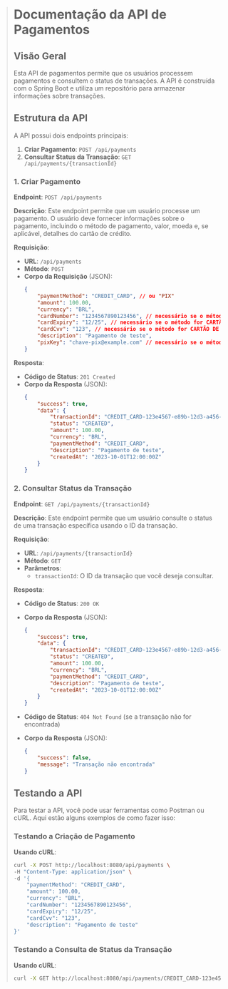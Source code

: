 > # Documentação da API de Pagamentos
> 
> ## Visão Geral
> 
> Esta API de pagamentos permite que os usuários processem pagamentos e consultem o status de transações. A API é construída com o Spring Boot e utiliza um repositório para armazenar informações sobre transações.
> 
> ## Estrutura da API
> 
> A API possui dois endpoints principais:
> 
> 1. **Criar Pagamento**: `POST /api/payments`
> 2. **Consultar Status da Transação**: `GET /api/payments/{transactionId}`
> 
> ### 1. Criar Pagamento
> 
> **Endpoint**: `POST /api/payments`
> 
> **Descrição**: Este endpoint permite que um usuário processe um pagamento. O usuário deve fornecer informações sobre o pagamento, incluindo o método de pagamento, valor, moeda e, se aplicável, detalhes do cartão de crédito.
> 
> **Requisição**:
> 
> - **URL**: `/api/payments`
> - **Método**: `POST`
> - **Corpo da Requisição** (JSON):
>     ```json
>     {
>         "paymentMethod": "CREDIT_CARD", // ou "PIX"
>         "amount": 100.00,
>         "currency": "BRL",
>         "cardNumber": "1234567890123456", // necessário se o método for CARTÃO DE CRÉDITO
>         "cardExpiry": "12/25", // necessário se o método for CARTÃO DE CRÉDITO
>         "cardCvv": "123", // necessário se o método for CARTÃO DE CRÉDITO
>         "description": "Pagamento de teste",
>         "pixKey": "chave-pix@example.com" // necessário se o método for PIX
>     }
>     ```
> 
> **Resposta**:
> 
> - **Código de Status**: `201 Created`
> - **Corpo da Resposta** (JSON):
>     ```json
>     {
>         "success": true,
>         "data": {
>             "transactionId": "CREDIT_CARD-123e4567-e89b-12d3-a456-426614174000",
>             "status": "CREATED",
>             "amount": 100.00,
>             "currency": "BRL",
>             "paymentMethod": "CREDIT_CARD",
>             "description": "Pagamento de teste",
>             "createdAt": "2023-10-01T12:00:00Z"
>         }
>     }
>     ```
> 
> ### 2. Consultar Status da Transação
> 
> **Endpoint**: `GET /api/payments/{transactionId}`
> 
> **Descrição**: Este endpoint permite que um usuário consulte o status de uma transação específica usando o ID da transação.
> 
> **Requisição**:
> 
> - **URL**: `/api/payments/{transactionId}`
> - **Método**: `GET`
> - **Parâmetros**:
>     - `transactionId`: O ID da transação que você deseja consultar.
> 
> **Resposta**:
> 
> - **Código de Status**: `200 OK`
> - **Corpo da Resposta** (JSON):
>     ```json
>     {
>         "success": true,
>         "data": {
>             "transactionId": "CREDIT_CARD-123e4567-e89b-12d3-a456-426614174000",
>             "status": "CREATED",
>             "amount": 100.00,
>             "currency": "BRL",
>             "paymentMethod": "CREDIT_CARD",
>             "description": "Pagamento de teste",
>             "createdAt": "2023-10-01T12:00:00Z"
>         }
>     }
>     ```
> 
> - **Código de Status**: `404 Not Found` (se a transação não for encontrada)
> - **Corpo da Resposta** (JSON):
>     ```json
>     {
>         "success": false,
>         "message": "Transação não encontrada"
>     }
>     ```
> 
> ## Testando a API
> 
> Para testar a API, você pode usar ferramentas como Postman ou cURL. Aqui estão alguns exemplos de como fazer isso:
> 
> ### Testando a Criação de Pagamento
> 
> **Usando cURL**:
> ```bash
> curl -X POST http://localhost:8080/api/payments \
> -H "Content-Type: application/json" \
> -d '{
>     "paymentMethod": "CREDIT_CARD",
>     "amount": 100.00,
>     "currency": "BRL",
>     "cardNumber": "1234567890123456",
>     "cardExpiry": "12/25",
>     "cardCvv": "123",
>     "description": "Pagamento de teste"
> }'
> ```
> 
> ### Testando a Consulta de Status da Transação
> 
> **Usando cURL**:
> ```bash
> curl -X GET http://localhost:8080/api/payments/CREDIT_CARD-123e4567-e89b-12d3-a456-426614174000
> ```
